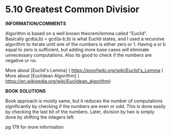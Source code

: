 <h1>5.10 Greatest Common Divisior</h1>

**INFORMATION/COMMENTS**

Algorithm is based on a well known theorem/lemma called "Euclid". Basically gcd(a,b) = gcd(a-b,b) is what Euclid states, and I used a recursive algorithm to iterate until one of the numbers is either zero or 1. Having a or b equal to zero is sufficient, but adding more base cases will eliminate unnecessary computations. Also its good to check if the numbers are negative or no.

More about [Euclid's Lemma] ( https://proofwiki.org/wiki/Euclid's_Lemma )
More about [Euclidean Algorithm] ( https://en.wikipedia.org/wiki/Euclidean_algorithm)

**BOOK SOLUTIONS**

Book approach is mostly same, but it reduces the number of computations significantly by checking if the numbers are even or odd. This is done easily by checking the last bit of the numbers. Later, division by two is simply done by shifting the integers left. 
 
pg 179 for more information
